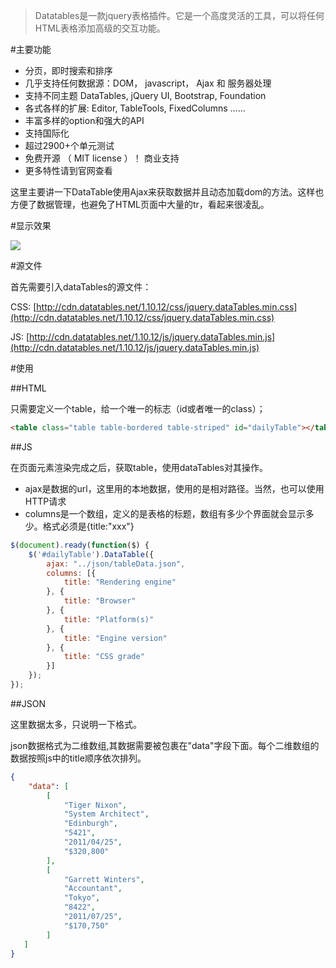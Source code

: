> Datatables是一款jquery表格插件。它是一个高度灵活的工具，可以将任何HTML表格添加高级的交互功能。

#主要功能

- 分页，即时搜索和排序
- 几乎支持任何数据源：DOM， javascript， Ajax 和 服务器处理
- 支持不同主题 DataTables, jQuery UI, Bootstrap, Foundation
- 各式各样的扩展: Editor, TableTools, FixedColumns ……
- 丰富多样的option和强大的API
- 支持国际化
- 超过2900+个单元测试
- 免费开源 （ MIT license ）！ 商业支持
- 更多特性请到官网查看

这里主要讲一下DataTable使用Ajax来获取数据并且动态加载dom的方法。这样也方便了数据管理，也避免了HTML页面中大量的tr，看起来很凌乱。

#显示效果

![](https://static.oschina.net/uploads/space/2016/1108/102903_MNNM_2493500.png)

#源文件

首先需要引入dataTables的源文件：

CSS:  [http://cdn.datatables.net/1.10.12/css/jquery.dataTables.min.css](http://cdn.datatables.net/1.10.12/css/jquery.dataTables.min.css)

JS: [http://cdn.datatables.net/1.10.12/js/jquery.dataTables.min.js](http://cdn.datatables.net/1.10.12/js/jquery.dataTables.min.js)


#使用

##HTML

只需要定义一个table，给一个唯一的标志（id或者唯一的class）；

```html
<table class="table table-bordered table-striped" id="dailyTable"></table>
```

##JS

在页面元素渲染完成之后，获取table，使用dataTables对其操作。

- ajax是数据的url，这里用的本地数据，使用的是相对路径。当然，也可以使用HTTP请求
- columns是一个数组，定义的是表格的标题，数组有多少个界面就会显示多少。格式必须是{title:"xxx"}

```javascript
$(document).ready(function($) {
    $('#dailyTable').DataTable({
        ajax: "../json/tableData.json",
        columns: [{
            title: "Rendering engine"
        }, {
            title: "Browser"
        }, {
            title: "Platform(s)"
        }, {
            title: "Engine version"
        }, {
            title: "CSS grade"
        }]
    });
});
```

##JSON

这里数据太多，只说明一下格式。

json数据格式为二维数组,其数据需要被包裹在"data"字段下面。每个二维数组的数据按照js中的title顺序依次排列。


```json
{
    "data": [
        [
            "Tiger Nixon",
            "System Architect",
            "Edinburgh",
            "5421",
            "2011/04/25",
            "$320,800"
        ],
        [
            "Garrett Winters",
            "Accountant",
            "Tokyo",
            "8422",
            "2011/07/25",
            "$170,750"
        ]
   ]
}
```